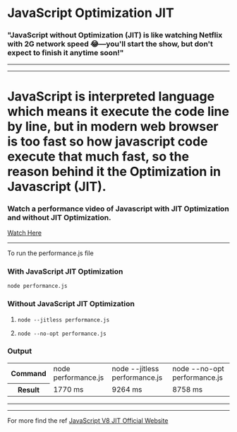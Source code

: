 # JavaScript Optimization JIT

### "JavaScript without Optimization (JIT) is like watching Netflix with 2G network speed 😂—you'll start the show, but don't expect to finish it anytime soon!"
---------------------------------
---------------------------------
# JavaScript is interpreted language which means it execute the code line by line, but in modern web browser is too fast so how javascript code execute that much fast, so the reason behind it the Optimization in Javascript (JIT). 


### Watch a performance video of Javascript with JIT Optimization and without JIT Optimization.
[Watch Here](https://youtu.be/hZat_RRo6DE?si=oIr6g3uOdD6OF-1p)


-----------------------------------

To run the performance.js file 

### With JavaScript JIT Optimization 

`node performance.js`

### Without JavaScript JIT Optimization

1. `node --jitless performance.js`

2. `node --no-opt performance.js`

### Output

<table>
<tr>
<th>Command</th>
<td>node performance.js</td>
<td>node --jitless performance.js</td>
<td>node --no-opt performance.js</td>
</tr>
<tr>
<th>Result</th>
<td>1770 ms</td>
<td>9264 ms</td>
<td>8758 ms</td>
</tr>
<table>

----------------------------------
--------------------------------

For more find the ref [JavaScript V8 JIT Official Website](https://v8.dev/blog/jitless)
